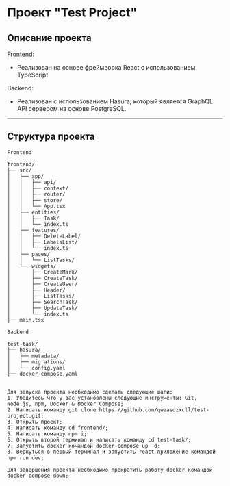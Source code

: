# Проект "Test Project"

## Описание проекта

Frontend:
- Реализован на основе фреймворка React с использованием TypeScript.

Backend:
- Реализован с использованием Hasura, который является GraphQL API сервером на основе PostgreSQL.

---

## Структура проекта

```plaintext
Frontend

frontend/
├── src/
│   ├── app/
│   │   ├── api/
│   │   ├── context/
│   │   ├── router/
│   │   ├── store/
│   │   └── App.tsx
│   ├── entities/
│   │   ├── Task/
│   │   └── index.ts
│   ├── features/
│   │   ├── DeleteLabel/
│   │   ├── LabelsList/
│   │   └── index.ts
│   ├── pages/
│   │   └── ListTasks/
│   └── widgets/
│       ├── CreateMark/
│       ├── CreateTask/
│       ├── CreateUser/
│       ├── Header/
│       ├── ListTasks/
│       ├── SearchTask/
│       ├── UpdateTask/
│       └── index.ts
├── main.tsx

Backend

test-task/
├── hasura/
│   ├── metadata/
│   ├── migrations/
│   └── config.yaml
├── docker-compose.yaml

    
Для запуска проекта необходимо сделать следующие шаги:
1. Убедитесь что у вас установлены следующие инструменты: Git, Node.js, npm, Docker & Docker Compose;
2. Написать команду git clone https://github.com/qweasdzxcll/test-project.git;
3. Открыть проект;
4. Написать команду cd frontend/;
5. Написать команду npm i;
6. Открыть второй терминал и написать команду cd test-task/;
7. Запустить docker командой docker-compose up -d;
8. Вернуться в первый терминал и запустить react-приложение командой npm run dev;

Для завершения проекта необходимо прекратить работу docker командой docker-compose down;